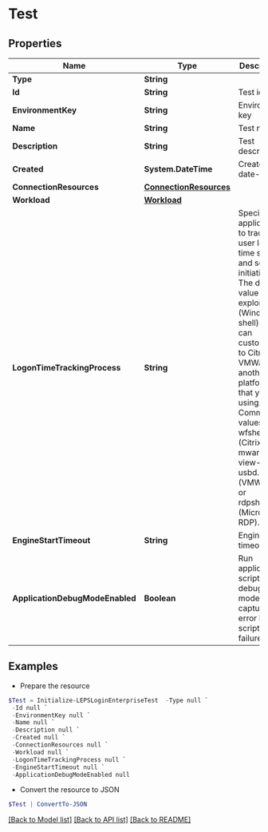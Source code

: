 # Test
## Properties

Name | Type | Description | Notes
------------ | ------------- | ------------- | -------------
**Type** | **String** |  | 
**Id** | **String** | Test id | [optional] 
**EnvironmentKey** | **String** | Environment key | [optional] 
**Name** | **String** | Test name | [optional] 
**Description** | **String** | Test description | [optional] 
**Created** | **System.DateTime** | Created date-time | [optional] 
**ConnectionResources** | [**ConnectionResources**](ConnectionResources.md) |  | [optional] 
**Workload** | [**Workload**](Workload.md) |  | [optional] 
**LogonTimeTrackingProcess** | **String** | Specify the application to track user login time session and session initiation. The default value is explorer.exe (Windows shell). You can customize it to Citrix, VMWare, or another platform that you&#39;re using. Common values are wfshell.exe (Citrix), mware-view-usbd.exe (VMWare), or rdpshell.exe (Microsoft RDP). | [optional] 
**EngineStartTimeout** | **String** | Engine start timeout | [optional] 
**ApplicationDebugModeEnabled** | **Boolean** | Run application scripts in debug mode to capture the error line for scripts failures | [optional] 

## Examples

- Prepare the resource
```powershell
$Test = Initialize-LEPSLoginEnterpriseTest  -Type null `
 -Id null `
 -EnvironmentKey null `
 -Name null `
 -Description null `
 -Created null `
 -ConnectionResources null `
 -Workload null `
 -LogonTimeTrackingProcess null `
 -EngineStartTimeout null `
 -ApplicationDebugModeEnabled null
```

- Convert the resource to JSON
```powershell
$Test | ConvertTo-JSON
```

[[Back to Model list]](../README.md#documentation-for-models) [[Back to API list]](../README.md#documentation-for-api-endpoints) [[Back to README]](../README.md)

